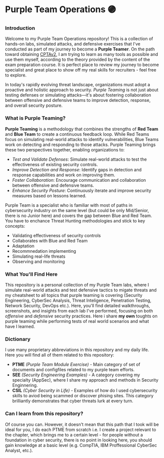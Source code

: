 # Purple Team Operations 🟣

### Introduction

Welcome to my Purple Team Operations repository! This is a collection of hands-on labs, simulated attacks, and defensive exercises that I've conducted as part of my journey to become a **Purple Teamer**. On the path toward obtaining <a href="https://cyberwarfare.live/product/purple-team-analyst-cpta/">CPTAv2</a>, I am trying to learn as many tools as possible and use them myself, according to the theory provided by the content of the exam preparation course. It is perfect place to review my journey to become specialist and great place to show off my real skills for recruiters - feel free to explore.

In today's rapidly evolving threat landscape, organizations must adopt a proactive and holistic approach to security. *Purple Teaming* is not just about testing defenses or simulating attacks—it's about fostering collaboration between offensive and defensive teams to improve detection, response, and overall security posture.

### What is Purple Teaming?

**Purple Teaming** is a methodology that combines the strengths of **Red Team** and **Blue Team** to create a continuous feedback loop. While Red Teams focus on simulating real-world attacks to identify vulnerabilities, Blue Teams work on detecting and responding to those attacks. Purple Teaming brings these two perspectives together, enabling organizations to:

- *Test and Validate Defenses*: Simulate real-world attacks to test the effectiveness of existing security controls.
- *Improve Detection and Response*: Identify gaps in detection and response capabilities and work on improving them.
- *Foster Collaboration*: Encourage communication and collaboration between offensive and defensive teams.
- *Enhance Security Posture*: Continuously iterate and improve security measures based on lessons learned.

Purple Team is a specialist who is familiar with most of paths in cybersecurity industry on the same level (but could be only Mid/Senior, there is no Junior here) and covers the gap between Blue and Red Team. You have to enchance Threat Hunting methodologies and stick to key concepts:
<ul>
  <li>Validating effectiveness of security controls</li>
  <li>Collaborates with Blue and Red Team</li>
  <li>Adaptation</li>
  <li>Recommnedation implementing</li>
  <li>Simulating real-life threats</li>
  <li>Observing and monitoring</li>
</ul>

### What You'll Find Here

This repository is a personal collection of my Purple Team labs, where I simulate real-world attacks and test defensive tactics to migate threats and my cheatsheet to all topics that purple teaming is covering (Security Engineering, CyberSec Analysis, Threat Inteligence, Penetration Testing, Network Security, DevOps etc.). Here, you'll find detailed walkthroughs, screenshots, and insights from each lab I've performed, focusing on both *offensive* and *defensive* security practices. Here i share **my own** toughts on purple teaming while performing tests of real world scenarios and what have I learned.

### Dictionary
I use many proprietary abbreviations in this repository and my daily life. Here you will find all of them related to this repository:
- <b>PTME</b> *(Purple Team Module Exercise)* - Main category of set of documents and configfiles related to my purple team efforts.
- <b>SEE</b> *(Security Engineering Examples)* - A category covering my specialty (AppSec), where I share my approach and methods in Security Enginnering.
- <b>CSIL</b> *(Cyber Security in Life)* - Examples of how do I used cybersecurity skills to aviod being scammed or discover phising sites. This category brilliantly demonstrates that cyber threats lurk at every turn.
### Can I learn from this repository? 

Of course you can. However, it doesn't mean that this path that I took will be ideal for you, I do each PTME from scratch i.e. I create a project relevant to the chapter, which brings me to a certain level - for people without a foundation in cyber security, there is no point in looking here, you should gain knowledge at a basic level (e.g. CompTIA, IBM Proffessional CyberSec Analyst, etc.).

